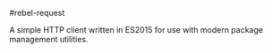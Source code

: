 #rebel-request

A simple HTTP client written in ES2015 for use with modern package management utilities.